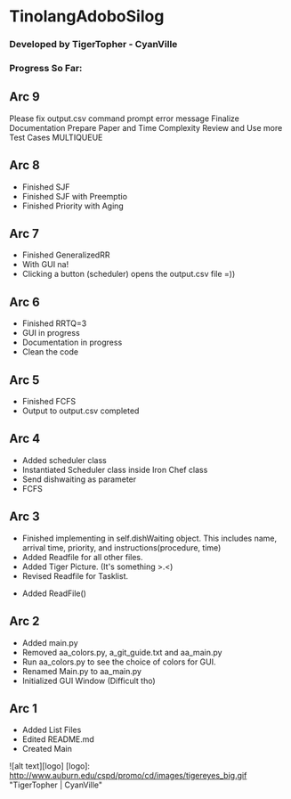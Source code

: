 # TinolangAdoboSilog
### Developed by TigerTopher - CyanVille

### Progress So Far: 

Arc 9
---
Please fix output.csv command prompt error message
Finalize Documentation
Prepare Paper and Time Complexity
Review and Use more Test Cases
MULTIQUEUE

Arc 8
---
+ Finished SJF
+ Finished SJF with Preemptio
+ Finished Priority with Aging

Arc 7
---
+ Finished GeneralizedRR
+ With GUI na!
+ Clicking a button (scheduler) opens the output.csv file =))

Arc 6
---
+ Finished RRTQ=3
+ GUI in progress
+ Documentation in progress
+ Clean the code

Arc 5
---
+ Finished FCFS
+ Output to output.csv completed

Arc 4
---
+ Added scheduler class
+ Instantiated Scheduler class inside Iron Chef class
+ Send dishwaiting as parameter
+ FCFS

Arc 3
---
+ Finished implementing in self.dishWaiting object. This includes name, arrival time, priority, and instructions(procedure, time)
+ Added Readfile for all other files.
+ Added Tiger Picture. (It's something >.<)
+ Revised Readfile for Tasklist.
- Added ReadFile() 

Arc 2
---
- Added main.py
- Removed aa_colors.py, a_git_guide.txt and aa_main.py
- Run aa_colors.py to see the choice of colors for GUI.
- Renamed Main.py to aa_main.py
- Initialized GUI Window (Difficult tho)

Arc 1
---
+ Added List Files
+ Edited README.md
+ Created Main

![alt text][logo]
[logo]: http://www.auburn.edu/cspd/promo/cd/images/tigereyes_big.gif "TigerTopher | CyanVille"
